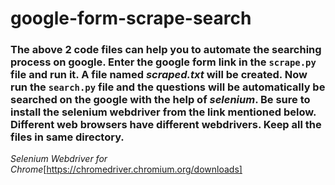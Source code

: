 # google-form-scrape-search
### The above 2 code files can help you to automate the searching process on google. Enter the google form link in the `scrape.py` file and run it. A file named _scraped.txt_ will be created. Now run the `search.py` file and the questions will be automatically be searched on the google with the help of *selenium*. Be sure to install the selenium webdriver from the link mentioned below. Different web browsers have different webdrivers. Keep all the files in same directory.
_Selenium Webdriver for Chrome_[https://chromedriver.chromium.org/downloads]

